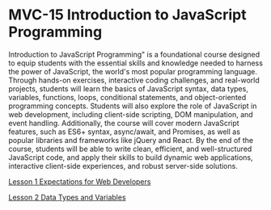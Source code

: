# MVC-15 Introduction to JavaScript Programming
Introduction to JavaScript Programming" is a foundational course designed to equip students with the essential skills and knowledge needed to harness the power of JavaScript, the world's most popular programming language. Through hands-on exercises, interactive coding challenges, and real-world projects, students will learn the basics of JavaScript syntax, data types, variables, functions, loops, conditional statements, and object-oriented programming concepts. Students will also explore the role of JavaScript in web development, including client-side scripting, DOM manipulation, and event handling. Additionally, the course will cover modern JavaScript features, such as ES6+ syntax, async/await, and Promises, as well as popular libraries and frameworks like jQuery and React. By the end of the course, students will be able to write clean, efficient, and well-structured JavaScript code, and apply their skills to build dynamic web applications, interactive client-side experiences, and robust server-side solutions.

[Lesson 1 Expectations for Web Developers](Lesson_01/Readme.md)

[Lesson 2 Data Types and Variables](Lesson_02/Readme.md)
